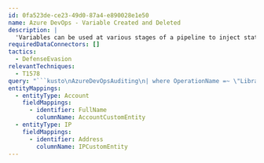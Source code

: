 ```yaml
---
id: 0fa523de-ce23-49d0-87a4-e890028e1e50
name: Azure DevOps - Variable Created and Deleted
description: |
  'Variables can be used at various stages of a pipeline to inject static variables. Depending on the build process these variables could be added by an attacker to get a build process to conduct an unwanted action such as communicating with an attacker-controlled endpoint or injecting values into code. This query looks for variables that are added and then deleted in a short space of time. This is not normal expected behavior and could ben an indicator of attacker creating elements and then covering tracks. If this hunting query produces only a small number of events in an environment it could be promoted to a detection.'
requiredDataConnectors: []
tactics:
  - DefenseEvasion
relevantTechniques:
  - T1578
query: "```kusto\nAzureDevOpsAuditing\n| where OperationName =~ \"Library.VariableGroupModified\"\n| extend variables = Data.Variables\n| extend VariableGroupName = tostring(Data.VariableGroupName)\n| join (AzureDevOpsAuditing\n| where OperationName =~ \"Library.VariableGroupModified\"\n| extend variables = Data.Variables\n| extend VariableGroupName = tostring(Data.VariableGroupName)) on VariableGroupName\n| extend len = array_length(bag_keys(variables))\n| extend len1 = array_length(bag_keys(variables1))\n| where (TimeGenerated < TimeGenerated1 and len > len1) or (TimeGenerated1 > TimeGenerated and len1 < len)\n| project-away len, len1\n| extend VariablesRemoved = set_difference(bag_keys(variables), bag_keys(variables1)) \n| project-rename TimeCreated=TimeGenerated, TimeDeleted = TimeGenerated1, CreatingUser = ActorUPN, DeletingUser = ActorUPN1, CreatingIP = IpAddress, DeletingIP = IpAddress1, CreatingUA = UserAgent, DeletingUA = UserAgent1\n| project-reorder VariableGroupName, TimeCreated, TimeDeleted, VariablesRemoved, CreatingUser, CreatingIP, CreatingUA, DeletingUser, DeletingIP, DeletingUA\n| extend timestamp = TimeDeleted, AccountCustomEntity = DeletingUser, IPCustomEntity = DeletingIP\n```"
entityMappings:
  - entityType: Account
    fieldMappings:
      - identifier: FullName
        columnName: AccountCustomEntity
  - entityType: IP
    fieldMappings:
      - identifier: Address
        columnName: IPCustomEntity
---
```


